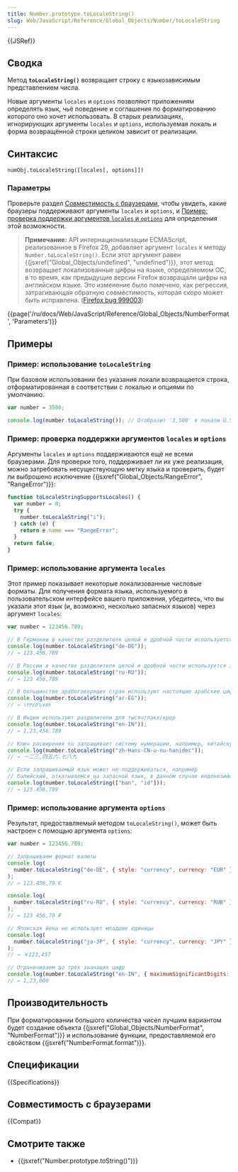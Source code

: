 ```yaml
---
title: Number.prototype.toLocaleString()
slug: Web/JavaScript/Reference/Global_Objects/Number/toLocaleString
---
```


{{JSRef}}

## Сводка

Метод **`toLocaleString()`** возвращает строку с языкозависимым представлением числа.

Новые аргументы `locales` и `options` позволяют приложениям определять язык, чьё поведение и соглашения по форматированию которого оно хочет использовать. В старых реализациях, игнорирующих аргументы `locales` и `options`, используемая локаль и форма возвращённой строки целиком зависит от реализации.

## Синтаксис

```
numObj.toLocaleString([locales[, options]])
```

### Параметры

Проверьте раздел [Совместимость с браузерами](#Browser_compatibility), чтобы увидеть, какие браузеры поддерживают аргументы `locales` и `options`, и [Пример: проверка поддержки аргументов `locales` и `options`](#Example:_Checking_for_support_for_locales_and_options_arguments) для определения этой возможности.

> **Примечание:** API интернационализации ECMAScript, реализованное в Firefox 29, добавляет аргумент `locales` к методу `Number.toLocaleString()`. Если этот аргумент равен {{jsxref("Global_Objects/undefined", "undefined")}}, этот метод возвращает локализованные цифры на языке, определяемом ОС, в то время, как предыдущие версии Firefox возвращали цифры на английском языке. Это изменение было помечено, как регрессия, затрагивающая обратную совместимость, которая скоро может быть исправлена. ([Firefox bug 999003](https://bugzil.la/999003))

{{page('/ru/docs/Web/JavaScript/Reference/Global_Objects/NumberFormat', 'Parameters')}}

## Примеры

### Пример: использование `toLocaleString`

При базовом использовании без указания локали возвращается строка, отформатированная в соответствии с локалью и опциями по умолчанию.

```js
var number = 3500;

console.log(number.toLocaleString()); // Отобразит '3,500' в локали U.S. English
```

### Пример: проверка поддержки аргументов `locales` и `options`

Аргументы `locales` и `options` поддерживаются ещё не всеми браузерами. Для проверки того, поддерживает ли их уже реализация, можно затребовать несуществующую метку языка и проверить, будет ли выброшено исключение {{jsxref("Global_Objects/RangeError", "RangeError")}}:

```js
function toLocaleStringSupportsLocales() {
  var number = 0;
  try {
    number.toLocaleString("i");
  } catch (e) {
    return e.name === "RangeError";
  }
  return false;
}
```

### Пример: использование аргумента `locales`

Этот пример показывает некоторые локализованные числовые форматы. Для получения формата языка, используемого в пользовательском интерфейсе вашего приложения, убедитесь, что вы указали этот язык (и, возможно, несколько запасных языков) через аргумент `locales`:

```js
var number = 123456.789;

// В Германии в качестве разделителя целой и дробной части используется запятая, а в качестве разделителя разрядов - точка
console.log(number.toLocaleString("de-DE"));
// → 123.456,789

// В России в качестве разделителя целой и дробной части используется запятая, а в качестве разделителя разрядов - пробел
console.log(number.toLocaleString("ru-RU"));
// → 123 456,789

// В большинстве арабоговорящих стран используют настоящие арабские цифры
console.log(number.toLocaleString("ar-EG"));
// → ١٢٣٤٥٦٫٧٨٩

// В Индии используют разделители для тысяч/лакх/крор
console.log(number.toLocaleString("en-IN"));
// → 1,23,456.789

// Ключ расширения nu запрашивает систему нумерации, например, китайскую десятичную
console.log(number.toLocaleString("zh-Hans-CN-u-nu-hanidec"));
// → 一二三,四五六.七八九

// Если запрашиваемый язык может не поддерживаться, например
// балийский, откатываемся на запасной язык, в данном случае индонезийский
console.log(number.toLocaleString(["ban", "id"]));
// → 123.456,789
```

### Пример: использование аргумента `options`

Результат, предоставляемый методом `toLocaleString()`, может быть настроен с помощью аргумента `options`:

```js
var number = 123456.789;

// Запрашиваем формат валюты
console.log(
  number.toLocaleString("de-DE", { style: "currency", currency: "EUR" }),
);
// → 123.456,79 €

console.log(
  number.toLocaleString("ru-RU", { style: "currency", currency: "RUB" }),
);
// → 123 456,79 ₽

// Японская йена не использует младшие единицы
console.log(
  number.toLocaleString("ja-JP", { style: "currency", currency: "JPY" }),
);
// → ￥123,457

// Ограничиваем до трёх значащих цифр
console.log(number.toLocaleString("en-IN", { maximumSignificantDigits: 3 }));
// → 1,23,000
```

## Производительность

При форматировании большого количества чисел лучшим вариантом будет создание объекта {{jsxref("Global_Objects/NumberFormat", "NumberFormat")}} и использование функции, предоставляемой его свойством {{jsxref("NumberFormat.format")}}.

## Спецификации

{{Specifications}}

## Совместимость с браузерами

{{Compat}}

## Смотрите также

- {{jsxref("Number.prototype.toString()")}}
